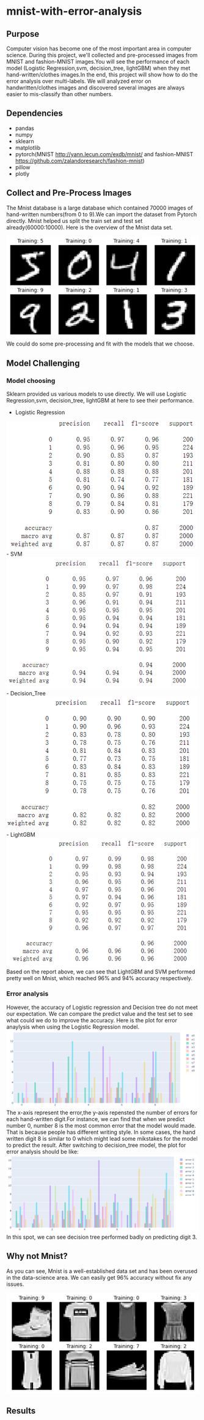 # mnist-with-error-analysis
## Purpose
Computer vision has become one of the most important area in computer science. During this project, we'll collected and pre-processed images from MNIST and fashion-MNIST images.You will see the performance of each model (Logistic Regression,svm, decision_tree, lightGBM) when they met hand-written/clothes images.In the end, this project will show how to do the error analysis over multi-labels. We will analyzed error on handwritten/clothes images and discovered several images are always easier to mis-classify than other numbers.

## Dependencies
- pandas
- numpy
- sklearn
- matplotlib
- pytorch(MNIST http://yann.lecun.com/exdb/mnist/ and fashion-MNIST https://github.com/zalandoresearch/fashion-mnist)
- pillow
- plotly
## Collect and Pre-Process Images
The Mnist database is a large database which contained 70000 images of hand-written numbers(from 0 to 9).We can import the dataset from Pytorch directly. Mnist helped us split the train set and test set already(60000:10000). Here is the overview of the Mnist data set.


<img src= "image/mnist_sample.png">
We could do some pre-processing and fit with the models that we choose.

## Model Challenging
### Model choosing
Sklearn provided us various models to use directly. We will use Logistic Regression,svm, decision_tree, lightGBM at here to see their performance.
- Logistic Regression
<img src= "image/minst_log.png">
- SVM
<img src= "image/mnist_svm.png">
- Decision_Tree
<img src= "image/mnist_tree.png">
- LightGBM
<img src= "image/mnist-lgb.png">
Based on the report above, we can see that LightGBM and SVM performed pretty well on Mnist, which reached 96% and 94% accuracy respectively. 

### Error analysis 
However, the accuracy of Logistic regression and Decision tree do not meet our expectation. We can compare the predict value and the test set to see what could we do to improve the accuracy. Here is the plot for error anaylysis when using the Logistic Regression model.
<img src= "image/error-analysis.png">
The x-axis represent the error,the y-axis repensted the number of errors for each hand-written digit.For instance, we can find that when we predict number 0, number 8 is the most common error that the model would made. That is because people has different writing style. In some cases, the hand written digit 8 is similar to 0 which might lead some mikstakes for the model to predict the result.
After switching to decision_tree model, the plot for error analysis should be like:
<img src= "image/error-analysis-tree.png">
In this spot, we can see decision tree performed badly on predicting digit 3. 
## Why not Mnist?
As you can see, Mnist is a well-established data set and has been overused in the data-science area. We can easily get 96% accuracy without fix any issues.


<img src= "image/fashion_sample.png">

## Results
